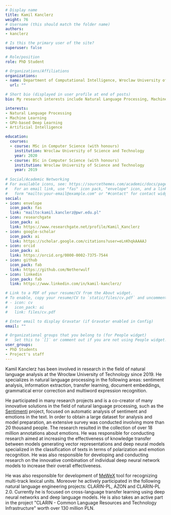 ```yaml
---
# Display name
title: Kamil Kanclerz
weight: 76
# Username (this should match the folder name)
authors:
- kanclerz

# Is this the primary user of the site?
superuser: false

# Role/position
role: PhD Student

# Organizations/Affiliations
organizations:
- name: Department of Computational Intelligence, Wroclaw University of Science and Technology
  url: ""

# Short bio (displayed in user profile at end of posts)
bio: My research interests include Natural Language Processing, Machine Learning and Deep Neural Network Architectures.

interests:
- Natural Language Processing
- Machine Learning
- GPU-based Deep Learning
- Artificial Intelligence

education:
  courses:
  - course: MSc in Computer Science (with honours)
    institution: Wroclaw University of Science and Technology
    year: 2020
  - course: BSc in Computer Science (with honours)
    institution: Wroclaw University of Science and Technology
    year: 2019
    
# Social/Academic Networking
# For available icons, see: https://sourcethemes.com/academic/docs/page-builder/#icons
#   For an email link, use "fas" icon pack, "envelope" icon, and a link in the
#   form "mailto:your-email@example.com" or "#contact" for contact widget.
social:
- icon: envelope
  icon_pack: fas
  link: "mailto:kamil.kanclerz@pwr.edu.pl"
- icon: researchgate
  icon_pack: ai
  link: https://www.researchgate.net/profile/Kamil_Kanclerz
- icon: google-scholar
  icon_pack: ai
  link: https://scholar.google.com/citations?user=eLnKhqkAAAAJ
- icon: orcid
  icon_pack: ai
  link: https://orcid.org/0000-0002-7375-7544
- icon: github
  icon_pack: fab
  link: https://github.com/Netherwulf
- icon: linkedin
  icon_pack: fab
  link: https://www.linkedin.com/in/kamil-kanclerz/

# Link to a PDF of your resume/CV from the About widget.
# To enable, copy your resume/CV to `static/files/cv.pdf` and uncomment the lines below.
# - icon: cv
#   icon_pack: ai
#   link: files/cv.pdf

# Enter email to display Gravatar (if Gravatar enabled in Config)
email: ""

# Organizational groups that you belong to (for People widget)
#   Set this to `[]` or comment out if you are not using People widget.
user_groups:
- PhD Students
- Project's staff
---
```

Kamil Kanclerz has been involved in research in the field of natural language analysis at the Wrocław University of Technology since 2019. He specializes in natural language processing in the following areas: sentiment analysis, information extraction, transfer learning, document embeddings, grammatical error correction and multiword expression recognition. 

He participated in many research projects and is a co-creator of many innovative solutions in the field of natural language processing, such as the [Sentimenti](https://sentimenti.com/) project, focused on automatic analysis of sentiment and emotions in the text. In order to obtain a large dataset for analysis and model preparation, an extensive survey was conducted involving more than 20 thousand people. The research resulted in the collection of over 18 million annotations about emotions. He was responsible for conducting research aimed at increasing the effectiveness of knowledge transfer between models generating vector representations and deep neural models specialized in the classification of texts in terms of polarization and emotion recognition. He was also responsible for developing and conducting research on the innovative combination of individual deep neural network models to increase their overall effectiveness.

He was also responsible for development of [MeWeX](https://ws.clarin-pl.eu/mewex.shtml) tool for recognizing multi-track lexical units. Moreover he actively participated in the following natural language engineering projects: CLARIN-PL, AZON and CLARIN-PL 2.0. Currently he is focused on cross-language transfer learning using deep neural networks and deep language models. He is also takes an active part in the project "CLARIN - Common Language Resources and Technology Infrastructure" worth over 130 million PLN.